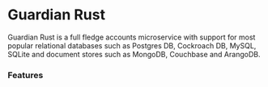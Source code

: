 # Guardian Rust

<p>Guardian Rust is a full fledge accounts microservice with support for most popular relational
databases such as Postgres DB, Cockroach DB, MySQL, SQLite and document stores such as MongoDB,
Couchbase and ArangoDB.</p>

### Features